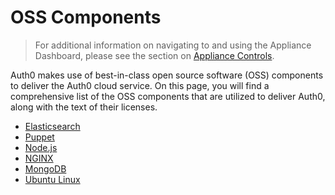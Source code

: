 # OSS Components

> For additional information on navigating to and using the Appliance Dashboard, please see the section on [Appliance Controls](/appliance/dashboard#appliance-controls).

Auth0 makes use of best-in-class open source software (OSS) components to deliver the Auth0 cloud service. On this page, you will find a comprehensive list of the OSS components that are utilized to deliver Auth0, along with the text of their licenses.

* [Elasticsearch](https://www.elastic.co/)
* [Puppet](https://puppet.com/)
* [Node.js](https://nodejs.org/en/)
* [NGINX](http://nginx.org/)
* [MongoDB](https://www.mongodb.com/)
* [Ubuntu Linux](http://www.ubuntu.com/)
